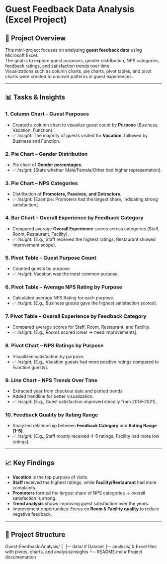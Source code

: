 # Guest Feedback Data Analysis (Excel Project)

## 📌 Project Overview
This mini-project focuses on analyzing **guest feedback data** using Microsoft Excel.  
The goal is to explore guest purposes, gender distribution, NPS categories, feedback ratings, and satisfaction trends over time.  
Visualizations such as column charts, pie charts, pivot tables, and pivot charts were created to uncover patterns in guest experiences.

---

## 📊 Tasks & Insights

### **1. Column Chart – Guest Purposes**
- Created a column chart to visualize guest count by **Purpose** (Business, Vacation, Function).
- ✅ *Insight:* The majority of guests visited for **Vacation**, followed by Business and Function.

### **2. Pie Chart – Gender Distribution**
- Pie chart of **Gender percentages**.
- ✅ *Insight:* [State whether Male/Female/Other had higher representation].

### **3. Pie Chart – NPS Categories**
- Distribution of **Promoters, Passives, and Detractors**.
- ✅ *Insight:* [Example: Promoters had the largest share, indicating strong satisfaction].

### **4. Bar Chart – Overall Experience by Feedback Category**
- Compared average **Overall Experience** scores across categories (Staff, Room, Restaurant, Facility).
- ✅ *Insight:* [E.g., Staff received the highest ratings, Restaurant showed improvement scope].

### **5. Pivot Table – Guest Purpose Count**
- Counted guests by purpose.
- ✅ *Insight:* Vacation was the most common purpose.

### **6. Pivot Table – Average NPS Rating by Purpose**
- Calculated average NPS Rating for each purpose.
- ✅ *Insight:* [E.g., Business guests gave the highest satisfaction scores].

### **7. Pivot Table – Overall Experience by Feedback Category**
- Compared average scores for Staff, Room, Restaurant, and Facility.
- ✅ *Insight:* [E.g., Rooms scored lower → need improvements].

### **8. Pivot Chart – NPS Ratings by Purpose**
- Visualized satisfaction by purpose.
- ✅ *Insight:* [E.g., Vacation guests had more positive ratings compared to Function guests].

### **9. Line Chart – NPS Trends Over Time**
- Extracted year from checkout date and plotted trends.
- Added trendline for better visualization.
- ✅ *Insight:* [E.g., Guest satisfaction improved steadily from 2018–2021].

### **10. Feedback Quality by Rating Range**
- Analyzed relationship between **Feedback Category** and **Rating Range (1–5)**.
- ✅ *Insight:* [E.g., Staff mostly received 4–5 ratings, Facility had more low ratings].

---

## 📈 Key Findings
- **Vacation** is the top purpose of visits.  
- **Staff** received the highest ratings, while **Facility/Restaurant** had more complaints.  
- **Promoters** formed the largest share of NPS categories → overall satisfaction is strong.  
- **Trend analysis** shows improving guest satisfaction over the years.  
- Improvement opportunities: Focus on **Room & Facility quality** to reduce negative feedback.  

---

## 📂 Project Structure
Guest-Feedback-Analysis/
│
├─ data/ # Dataset
├─ analysis/ # Excel files with pivots, charts, and analysis/insights
└─ README.md # Project documentation
